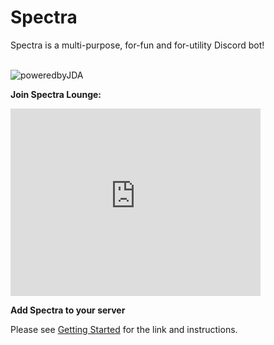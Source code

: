 # Spectra
Spectra is a multi-purpose, for-fun and for-utility Discord bot!<br><br>

![poweredbyJDA](http://i.imgur.com/4Fhq6yQ.png)


**Join Spectra Lounge:**

<iframe src="https://discordapp.com/widget?id=147698382092238848&theme=dark" width="400" height="300" allowtransparency="true" frameborder="0"></iframe>


**Add Spectra to your server**

Please see [Getting Started](https://github.com/jagrosh/Spectra/wiki/Getting-Started) for the link and instructions.
